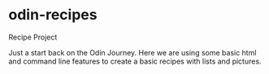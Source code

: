# odin-recipes
Recipe Project

Just a start back on the Odin Journey.
Here we are using some basic html and command line features to create a basic recipes with lists and pictures.